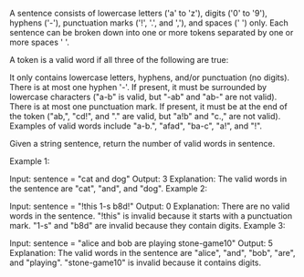 A sentence consists of lowercase letters ('a' to 'z'), digits ('0' to '9'), hyphens ('-'), punctuation marks ('!', '.', and ','), and spaces (' ') only. Each sentence can be broken down into one or more tokens separated by one or more spaces ' '.

A token is a valid word if all three of the following are true:

It only contains lowercase letters, hyphens, and/or punctuation (no digits).
There is at most one hyphen '-'. If present, it must be surrounded by lowercase characters ("a-b" is valid, but "-ab" and "ab-" are not valid).
There is at most one punctuation mark. If present, it must be at the end of the token ("ab,", "cd!", and "." are valid, but "a!b" and "c.," are not valid).
Examples of valid words include "a-b.", "afad", "ba-c", "a!", and "!".

Given a string sentence, return the number of valid words in sentence.

 

Example 1:

Input: sentence = "cat and  dog"
Output: 3
Explanation: The valid words in the sentence are "cat", "and", and "dog".
Example 2:

Input: sentence = "!this  1-s b8d!"
Output: 0
Explanation: There are no valid words in the sentence.
"!this" is invalid because it starts with a punctuation mark.
"1-s" and "b8d" are invalid because they contain digits.
Example 3:

Input: sentence = "alice and  bob are playing stone-game10"
Output: 5
Explanation: The valid words in the sentence are "alice", "and", "bob", "are", and "playing".
"stone-game10" is invalid because it contains digits.

